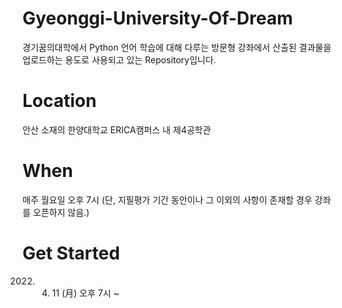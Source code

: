 # Gyeonggi-University-Of-Dream
경기꿈의대학에서 Python 언어 학습에 대해 다루는 방문형 강좌에서 산출된 결과물을 업로드하는 용도로 사용되고 있는 Repository입니다.

# Location
안산 소재의 한양대학교 ERICA캠퍼스 내 제4공학관

# When
매주 월요일 오후 7시 (단, 지필평가 기간 동안이나 그 이외의 사항이 존재할 경우 강좌를 오픈하지 않음.)

# Get Started
2022. 04. 11 (月) 오후 7시 ~
